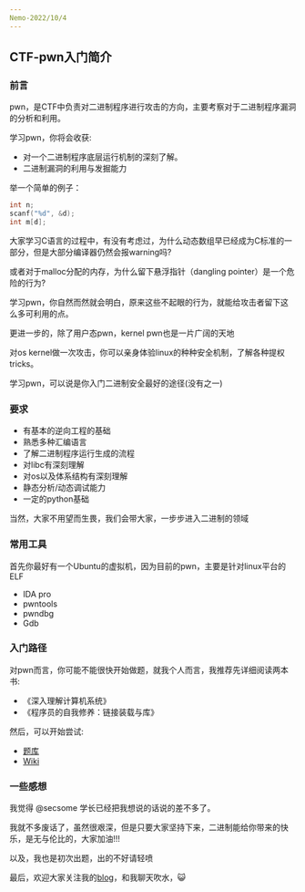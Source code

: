 ```yaml
---
Nemo-2022/10/4
---
```


## CTF-pwn入门简介

### 前言

pwn，是CTF中负责对二进制程序进行攻击的方向，主要考察对于二进制程序漏洞的分析和利用。

学习pwn，你将会收获:

- 对一个二进制程序底层运行机制的深刻了解。
- 二进制漏洞的利用与发掘能力

举一个简单的例子：

```c
int n;
scanf("%d", &d);
int m[d];
```

大家学习C语言的过程中，有没有考虑过，为什么动态数组早已经成为C标准的一部分，但是大部分编译器仍然会报warning吗?

或者对于malloc分配的内存，为什么留下悬浮指针（dangling pointer）是一个危险的行为?

学习pwn，你自然而然就会明白，原来这些不起眼的行为，就能给攻击者留下这么多可利用的点。

更进一步的，除了用户态pwn，kernel pwn也是一片广阔的天地

对os kernel做一次攻击，你可以亲身体验linux的种种安全机制，了解各种提权tricks。

学习pwn，可以说是你入门二进制安全最好的途径(没有之一)



### 要求

- 有基本的逆向工程的基础
- 熟悉多种汇编语言
- 了解二进制程序运行生成的流程
- 对libc有深刻理解
- 对os以及体系结构有深刻理解
- 静态分析/动态调试能力
- 一定的python基础

当然，大家不用望而生畏，我们会带大家，一步步进入二进制的领域



### 常用工具

首先你最好有一个Ubuntu的虚拟机，因为目前的pwn，主要是针对linux平台的ELF



- IDA pro
- pwntools
- pwndbg
- Gdb

### 入门路径

对pwn而言，你可能不能很快开始做题，就我个人而言，我推荐先详细阅读两本书:

- 《深入理解计算机系统》
- 《程序员的自我修养：链接装载与库》

然后，可以开始尝试:

- [题库](https://buuoj.cn/)
- [Wiki](https://ctf-wiki.org/)



### 一些感想

我觉得 @secsome 学长已经把我想说的话说的差不多了。

我就不多废话了，虽然很艰深，但是只要大家坚持下来，二进制能给你带来的快乐，是无与伦比的，大家加油!!!

以及，我也是初次出题，出的不好请轻喷

最后，欢迎大家关注我的[blog](https://namonone.com/)，和我聊天吹水，:smiley_cat: